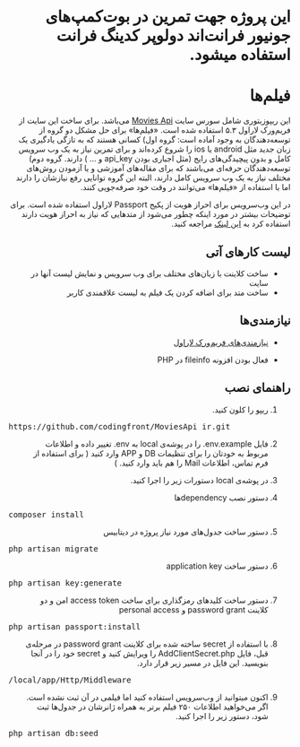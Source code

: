 <div dir="rtl">

# این پروژه جهت تمرین در بوت‌کمپ‌های جونیور فرانت‌اند دولوپر کدینگ فرانت استفاده میشود.

# فیلم‌ها

این ریپوزیتوری شامل سورس سایت [Movies Api](http://moviesapi.codingfront.dev/) می‌باشد. برای ساخت این سایت از فریم‌ورک لاراول ۵.۳ استفاده شده است. «فیلم‌ها‌» برای حل مشکل دو گروه از توسعه‌دهندگان به وجود آماده است: گروه اول) کسانی هستند که به تازگی یادگیری یک زبان جدید مثل android یا ios را شروع کرده‌اند و برای تمرین نیاز به یک وب سرویس کامل و بدون پیچیدگی‌های رایج (مثل اجباری بودن api_key و … ) دارند. گروه دوم) توسعه‌دهندگان حرفه‌ای می‌باشند که برای مقاله‌های آموزشی و یا آزمودن روش‌های مختلف نیاز به یک وب سرویس کامل دارند، البته این گروه توانایی رفع نیازشان را دارند اما با استفاده از «فیلم‌ها» می‌توانند در وقت خود صرفه‌جویی کنند.

در این وب‌سرویس برای احراز هویت از پکیج Passport لاراول استفاده شده است. برای توضیحات بیشتر در مورد اینکه چطور می‌شود از متد‌هایی که نیاز به احراز هویت دارند استفاده کرد به [این لینک](http://abbas.oveissi.ir/2017/07/24/add-authentication-to-movieapi-webservice) مراجعه کنید.

## لیست کارهای آتی

- ساخت کلاینت با زبان‌های مختلف برای وب سرویس و نمایش لیست آنها در سایت
- ساخت متد برای اضافه کردن یک فیلم به لیست علاقمندی کاربر

## نیازمندی‌ها

- [نیازمندی‌های فریم‌ورک لاراول](https://laravel.com/docs/5.4#server-requirements)

- فعال بودن افزونه fileinfo در PHP

## راهنمای نصب

1. ریپو را کلون کنید.

<pre dir="ltr">https://github.com/codingfront/MoviesApi_ir.git</pre>

2. فایل env.example. را در پوشه‌ی local به env. تغییر داده و اطلاعات مربوط به خودتان را برای تنظیمات DB و APP وارد کنید ( برای استفاده از فرم تماس، اطلاعات Mail را هم باید وارد کنید. )

3. در پوشه‌ی local دستورات زیر را اجرا کنید.

4. دستور نصب dependencyها

<pre dir="ltr">composer install</pre>

5.  دستور ساخت جدول‌های مورد نیاز پروژه در دیتابیس

<pre dir="ltr">php artisan migrate</pre>

6. دستور ساخت application key

<pre dir="ltr">php artisan key:generate</pre>

7. دستور ساخت کلید‌های رمزگذاری برای ساخت access token امن و دو کلاینت password grant و personal access

<pre dir="ltr">php artisan passport:install</pre>

8. با استفاده از secret ساخته شده برای کلاینت password grant در مرحله‌ی قبل، فایل AddClientSecret.php را ویرایش کنید و secret خود را در آنجا بنویسید. این فایل در مسیر زیر قرار دارد.

<pre dir="ltr">/local/app/Http/Middleware</pre>

9. اکنون میتوانید از وب‌سرویس استفاده کنید اما فیلمی در آن ثبت نشده است. اگر می‌خواهید اطلاعات ۲۵۰ فیلم برتر به همراه ژانرشان در جدول‌ها ثبت شود، دستور زیر را اجرا کنید.

<pre dir="ltr">php artisan db:seed</pre>
